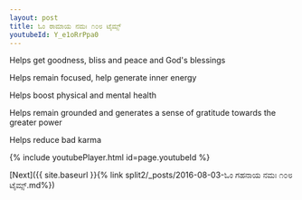 ```yaml
---
layout: post
title: ಓಂ ರಾಮಾಯ ನಮಃ ೧೦೮ ಟೈಮ್ಸ್
youtubeId: Y_e1oRrPpa0
---
```

 
 
Helps get goodness, bliss and peace and God's blessings
 
Helps remain focused, help generate inner energy 
 
Helps boost physical and mental health 
 
Helps remain grounded and generates a sense of gratitude towards the greater power 
 
Helps reduce bad karma
 
 
 
 


{% include youtubePlayer.html id=page.youtubeId %}
 
[Next]({{ site.baseurl }}{% link  split2/_posts/2016-08-03-ಓಂ ಗಹನಾಯ ನಮಃ ೧೦೮ ಟೈಮ್ಸ್.md%})
 
